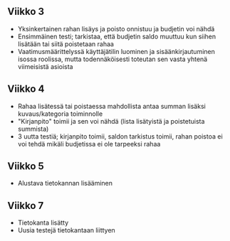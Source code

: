 ## Viikko 3
- Yksinkertainen rahan lisäys ja poisto onnistuu ja budjetin voi nähdä
- Ensimmäinen testi; tarkistaa, että budjetin saldo muuttuu kun siihen lisätään tai siitä poistetaan rahaa
- Vaatimusmäärittelyssä käyttäjätilin luominen ja sisäänkirjautuminen isossa roolissa, mutta todennäköisesti toteutan sen vasta yhtenä viimeisistä asioista

## Viikko 4
- Rahaa lisätessä tai poistaessa mahdollista antaa summan lisäksi kuvaus/kategoria toiminnolle
- "Kirjanpito" toimii ja sen voi nähdä (lista lisätyistä ja poistetuista summista)
- 3 uutta testiä; kirjanpito toimii, saldon tarkistus toimii, rahan poistoa ei voi tehdä mikäli budjetissa ei ole tarpeeksi rahaa

## Viikko 5
- Alustava tietokannan lisääminen

## Viikko 7
- Tietokanta lisätty
- Uusia testejä tietokantaan liittyen
